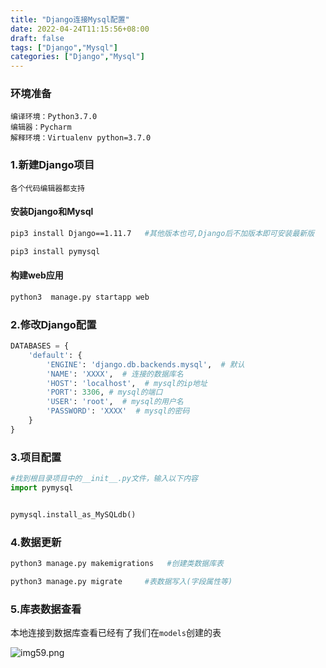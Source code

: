 ```yaml
---
title: "Django连接Mysql配置"
date: 2022-04-24T11:15:56+08:00
draft: false
tags: ["Django","Mysql"]
categories: ["Django","Mysql"]
---
```



### 环境准备
```text
编译环境：Python3.7.0
编辑器：Pycharm
解释环境：Virtualenv python=3.7.0
```

### 1.新建Django项目
`各个代码编辑器都支持`
#### 安装Django和Mysql

```bash
pip3 install Django==1.11.7   #其他版本也可,Django后不加版本即可安装最新版

pip3 install pymysql
```

#### 构建web应用
```bash
python3  manage.py startapp web 
```

### 2.修改Django配置
```python
DATABASES = {
    'default': {
        'ENGINE': 'django.db.backends.mysql',  # 默认
        'NAME': 'XXXX',  # 连接的数据库名
        'HOST': 'localhost',  # mysql的ip地址
        'PORT': 3306, # mysql的端口
        'USER': 'root',  # mysql的用户名
        'PASSWORD': 'XXXX'  # mysql的密码
    }
}
```

### 3.项目配置
```python
#找到根目录项目中的__init__.py文件，输入以下内容
import pymysql


pymysql.install_as_MySQLdb()
```

### 4.数据更新
```bash
python3 manage.py makemigrations   #创建类数据库表

python3 manage.py migrate     #表数据写入(字段属性等)
```

### 5.库表数据查看

本地连接到数据库查看已经有了我们在`models`创建的表

![img59.png](/img/img59.png)